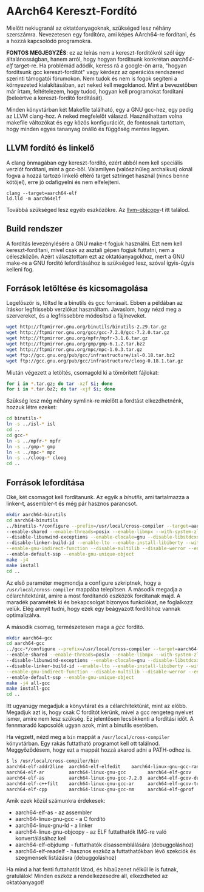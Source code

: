 AArch64 Kereszt-Fordító
=======================

Mielőtt nekiugranál az oktatóanyagoknak, szükséged lesz néhány szerszámra. Nevezetesen egy fordítóra, ami
képes AArch64-re fordítani, és a hozzá kapcsolódó programokra.

**FONTOS MEGJEGYZÉS**: ez az leírás nem a kereszt-fordítókról szól úgy általánosságban, hanem arról, hogy
hogyan fordítsunk konkrétan *aarch64-elf* target-re. Ha problémád adódik, keress rá a google-ön arra, "hogyan
fordítsunk gcc kereszt-fordítót" vagy kérdezz az operációs rendszered szerinti támogatói fórumokon. Nem tudok és
nem is fogok segíteni a környezeted kialakításában, azt neked kell megoldanod. Mint a bevezetőben már írtam,
feltételezem, hogy tudod, hogyan kell programokat fordítani (beleértve a kereszt-fordító fordítását).

Minden könyvtárban két Makefile található, egy a GNU gcc-hez, egy pedig az LLVM clang-hoz. A neked megfelelőt válaszd.
Használhattam volna makefile változókat és egy közös konfigurációt, de fontosnak tartottam, hogy minden egyes
tananyag önálló és függőség mentes legyen.

LLVM fordító és linkelő
-----------------------

A clang önmagában egy kereszt-fordító, ezért abból nem kell speciális verziót fordítani, mint a gcc-ből. Valamilyen
(valószínűleg archaikus) oknál fogva a hozzá tartozó linkelő eltérő target sztringet használ (nincs benne kötőjel),
erre jó odafigyelni és nem elfelejteni.

```
clang --target=aarch64-elf
ld.lld -m aarch64elf
```

Továbbá szükséged lesz egyéb eszközökre. Az [llvm-objcopy](https://github.com/llvm-mirror/llvm/tree/master/tools/llvm-objcopy)-t itt találod.

Build rendszer
--------------

A fordítás levezénylésére a GNU make-t fogjuk használni. Ezt nem kell kereszt-fordítani, mivel csak az asztali gépen
fogjuk futtatni, nem a céleszközön. Azért választottam ezt az oktatóanyagokhoz, mert a GNU make-re a GNU fordító
lefordításához is szükséged lesz, szóval ígyis-úgyis kelleni fog.

Források letöltése és kicsomagolása
------------------------------------

Legelőször is, töltsd le a binutils és gcc forrásait. Ebben a példában az íráskor legfrissebb verziókat használtam.
Javaslom, hogy nézd meg a szervereket, és a legfrissebbre módosítsd a fájlneveket.

```sh
wget http://ftpmirror.gnu.org/binutils/binutils-2.29.tar.gz
wget http://ftpmirror.gnu.org/gcc/gcc-7.2.0/gcc-7.2.0.tar.gz
wget http://ftpmirror.gnu.org/mpfr/mpfr-3.1.6.tar.gz
wget http://ftpmirror.gnu.org/gmp/gmp-6.1.2.tar.bz2
wget http://ftpmirror.gnu.org/mpc/mpc-1.0.3.tar.gz
wget ftp://gcc.gnu.org/pub/gcc/infrastructure/isl-0.18.tar.bz2
wget ftp://gcc.gnu.org/pub/gcc/infrastructure/cloog-0.18.1.tar.gz
```

Miután végezett a letöltés, csomagold ki a tömörített fájlokat:

```sh
for i in *.tar.gz; do tar -xzf $i; done
for i in *.tar.bz2; do tar -xjf $i; done
```

Szükség lesz még néhány symlink-re mielőtt a fordtást elkezdhetnénk, hozzuk létre ezeket:

```sh
cd binutils-*
ln -s ../isl-* isl
cd ..
cd gcc-*
ln -s ../mpfr-* mpfr
ln -s ../gmp-* gmp
ln -s ../mpc-* mpc
ln -s ../cloog-* cloog
cd ..
```

Források lefordítása
--------------------

Oké, két csomagot kell fordítanunk. Az egyik a *binutils*, ami tartalmazza a linker-t, assembler-t és még pár
hasznos parancsot.

```sh
mkdir aarch64-binutils
cd aarch64-binutils
../binutils-*/configure --prefix=/usr/local/cross-compiler --target=aarch64-elf \
--enable-shared --enable-threads=posix --enable-libmpx --with-system-zlib --with-isl --enable-__cxa_atexit \
--disable-libunwind-exceptions --enable-clocale=gnu --disable-libstdcxx-pch --disable-libssp --enable-plugin \
--disable-linker-build-id --enable-lto --enable-install-libiberty --with-linker-hash-style=gnu --with-gnu-ld\
--enable-gnu-indirect-function --disable-multilib --disable-werror --enable-checking=release --enable-default-pie \
--enable-default-ssp --enable-gnu-unique-object
make -j4
make install
cd ..
```

Az első paraméter megmondja a configure szkriptnek, hogy a `/usr/local/cross-compiler` mappába telepítsen. A második
megadja a célarchítektúrát, amire a most fordítandó eszközök fordítanak majd. A maradék paramétek ki és bekapcsolgat
bizonyos funkciókat, ne foglalkozz velük. Elég annyit tudni, hogy ezek egy beágyazott fordítóhoz vannak optimalizálva.

A második csomag, természetesen maga a *gcc* fordító.

```sh
mkdir aarch64-gcc
cd aarch64-gcc
../gcc-*/configure --prefix=/usr/local/cross-compiler --target=aarch64-elf --enable-languages=c \
--enable-shared --enable-threads=posix --enable-libmpx --with-system-zlib --with-isl --enable-__cxa_atexit \
--disable-libunwind-exceptions --enable-clocale=gnu --disable-libstdcxx-pch --disable-libssp --enable-plugin \
--disable-linker-build-id --enable-lto --enable-install-libiberty --with-linker-hash-style=gnu --with-gnu-ld\
--enable-gnu-indirect-function --disable-multilib --disable-werror --enable-checking=release --enable-default-pie \
--enable-default-ssp --enable-gnu-unique-object
make -j4 all-gcc
make install-gcc
cd ..
```

Itt ugyanúgy megadjuk a könyvtárat és a célarchitektúrát, mint az előbb. Megadjuk azt is, hogy csak C fordítót kérünk,
mivel a gcc rengeteg nyelvet ismer, amire nem lesz szükség. Ez jelentősen lecsökkenti a fordítási időt. A fennmaradó
kapcsolók ugyan azok, mint a binutils esetében.

Ha végzett, nézd meg a `bin` mappát a `/usr/local/cross-compiler` könyvtárban. Egy rakás futtatható programot kell
ott találnod. Meggyőződésem, hogy ezt a mappát hozzá akarod adni a PATH-odhoz is.

```sh
$ ls /usr/local/cross-compiler/bin
aarch64-elf-addr2line  aarch64-elf-elfedit    aarch64-linux-gnu-gcc-ranlib  aarch64-linux-gnu-ld       aarch64-elf-ranlib
aarch64-elf-ar         aarch64-linux-gnu-gcc        aarch64-elf-gcov        aarch64-linux-gnu-ld.bfd   aarch64-elf-readelf
aarch64-elf-as         aarch64-linux-gnu-gcc-7.2.0  aarch64-elf-gcov-dump   aarch64-elf-nm       aarch64-elf-size
aarch64-elf-c++filt    aarch64-linux-gnu-gcc-ar     aarch64-elf-gcov-tool   aarch64-linux-gnu-objcopy  aarch64-elf-strings
aarch64-elf-cpp        aarch64-linux-gnu-gcc-nm     aarch64-elf-gprof       aarch64-elf-objdump  aarch64-elf-strip
```

Amik ezek közül számunkra érdekesek:
 - aarch64-elf-as - az assembler
 - aarch64-linux-gnu-gcc - a C fordító
 - aarch64-linux-gnu-ld - a linker
 - aarch64-linux-gnu-objcopy - az ELF futtathatók IMG-re való konvertálásához kell
 - aarch64-elf-objdump - futtathatók disassemblálására (debuggoláshoz)
 - aarch64-elf-readelf - hasznos eszköz a futtathatókban lévő szekciók és szegmensek listázásra (debuggoláshoz)

Ha mind a hat fenti futtahatót látod, és hibaüzenet nélkül le is futnak, gratulálok!
Minden eszköz a rendelkezésedre áll, elkezdheted az oktatóanyagot!
